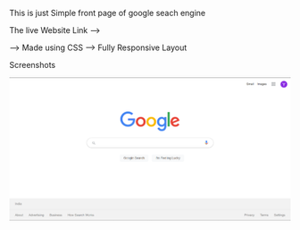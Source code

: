 This is just Simple front page of google seach engine

The live Website Link --> 

--> Made using CSS
--> Fully Responsive Layout



Screenshots 

![First page](screenshots/Screenshot_1.png "Screenshot of first page")



